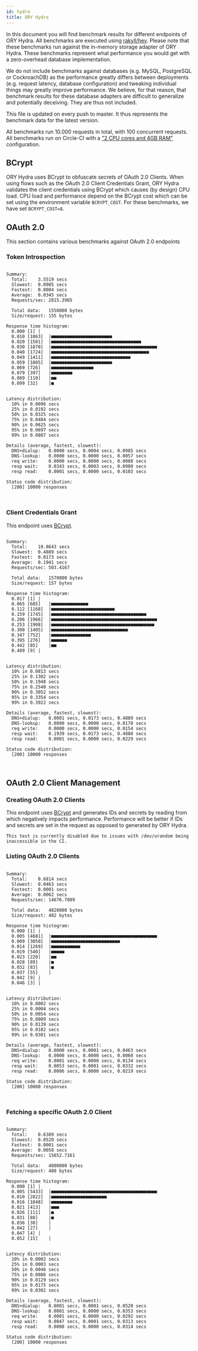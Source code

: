 ```yaml
---
id: hydra
title: ORY Hydra
---
```


In this document you will find benchmark results for different endpoints of ORY
Hydra. All benchmarks are executed using
[rakyll/hey](https://github.com/rakyll/hey). Please note that these benchmarks
run against the in-memory storage adapter of ORY Hydra. These benchmarks
represent what performance you would get with a zero-overhead database
implementation.

We do not include benchmarks against databases (e.g. MySQL, PostgreSQL or
CockroachDB) as the performance greatly differs between deployments (e.g.
request latency, database configuration) and tweaking individual things may
greatly improve performance. We believe, for that reason, that benchmark results
for these database adapters are difficult to generalize and potentially
deceiving. They are thus not included.

This file is updated on every push to master. It thus represents the benchmark
data for the latest version.

All benchmarks run 10.000 requests in total, with 100 concurrent requests. All
benchmarks run on Circle-CI with a
["2 CPU cores and 4GB RAM"](https://support.circleci.com/hc/en-us/articles/360000489307-Why-do-my-tests-take-longer-to-run-on-CircleCI-than-locally-)
configuration.

## BCrypt

ORY Hydra uses BCrypt to obfuscate secrets of OAuth 2.0 Clients. When using
flows such as the OAuth 2.0 Client Credentials Grant, ORY Hydra validates the
client credentials using BCrypt which causes (by design) CPU load. CPU load and
performance depend on the BCrypt cost which can be set using the environment
variable `BCRYPT_COST`. For these benchmarks, we have set `BCRYPT_COST=8`.

## OAuth 2.0

This section contains various benchmarks against OAuth 2.0 endpoints

### Token Introspection

```

Summary:
  Total:	3.5519 secs
  Slowest:	0.0985 secs
  Fastest:	0.0004 secs
  Average:	0.0345 secs
  Requests/sec:	2815.3965

  Total data:	1550000 bytes
  Size/request:	155 bytes

Response time histogram:
  0.000 [1]	|
  0.010 [1063]	|■■■■■■■■■■■■■■■■■■■■■■■
  0.020 [1581]	|■■■■■■■■■■■■■■■■■■■■■■■■■■■■■■■■■■
  0.030 [1870]	|■■■■■■■■■■■■■■■■■■■■■■■■■■■■■■■■■■■■■■■■
  0.040 [1724]	|■■■■■■■■■■■■■■■■■■■■■■■■■■■■■■■■■■■■■
  0.049 [1411]	|■■■■■■■■■■■■■■■■■■■■■■■■■■■■■■
  0.059 [1085]	|■■■■■■■■■■■■■■■■■■■■■■■
  0.069 [726]	|■■■■■■■■■■■■■■■■
  0.079 [397]	|■■■■■■■■
  0.089 [110]	|■■
  0.099 [32]	|■


Latency distribution:
  10% in 0.0096 secs
  25% in 0.0192 secs
  50% in 0.0325 secs
  75% in 0.0484 secs
  90% in 0.0625 secs
  95% in 0.0697 secs
  99% in 0.0807 secs

Details (average, fastest, slowest):
  DNS+dialup:	0.0000 secs, 0.0004 secs, 0.0985 secs
  DNS-lookup:	0.0000 secs, 0.0000 secs, 0.0057 secs
  req write:	0.0000 secs, 0.0000 secs, 0.0088 secs
  resp wait:	0.0343 secs, 0.0003 secs, 0.0980 secs
  resp read:	0.0001 secs, 0.0000 secs, 0.0103 secs

Status code distribution:
  [200]	10000 responses



```

### Client Credentials Grant

This endpoint uses [BCrypt](#bcrypt).

```

Summary:
  Total:	19.8643 secs
  Slowest:	0.4889 secs
  Fastest:	0.0173 secs
  Average:	0.1941 secs
  Requests/sec:	503.4167

  Total data:	1570000 bytes
  Size/request:	157 bytes

Response time histogram:
  0.017 [1]	|
  0.065 [685]	|■■■■■■■■■■■■■■
  0.112 [1168]	|■■■■■■■■■■■■■■■■■■■■■■■■
  0.159 [1745]	|■■■■■■■■■■■■■■■■■■■■■■■■■■■■■■■■■■■■
  0.206 [1966]	|■■■■■■■■■■■■■■■■■■■■■■■■■■■■■■■■■■■■■■■■
  0.253 [1908]	|■■■■■■■■■■■■■■■■■■■■■■■■■■■■■■■■■■■■■■■
  0.300 [1405]	|■■■■■■■■■■■■■■■■■■■■■■■■■■■■■
  0.347 [752]	|■■■■■■■■■■■■■■■
  0.395 [276]	|■■■■■■
  0.442 [85]	|■■
  0.489 [9]	|


Latency distribution:
  10% in 0.0813 secs
  25% in 0.1302 secs
  50% in 0.1948 secs
  75% in 0.2540 secs
  90% in 0.3052 secs
  95% in 0.3354 secs
  99% in 0.3922 secs

Details (average, fastest, slowest):
  DNS+dialup:	0.0001 secs, 0.0173 secs, 0.4889 secs
  DNS-lookup:	0.0000 secs, 0.0000 secs, 0.0170 secs
  req write:	0.0000 secs, 0.0000 secs, 0.0154 secs
  resp wait:	0.1939 secs, 0.0173 secs, 0.4888 secs
  resp read:	0.0001 secs, 0.0000 secs, 0.0229 secs

Status code distribution:
  [200]	10000 responses



```

## OAuth 2.0 Client Management

### Creating OAuth 2.0 Clients

This endpoint uses [BCrypt](#bcrypt) and generates IDs and secrets by reading
from which negatively impacts performance. Performance will be better if IDs and
secrets are set in the request as opposed to generated by ORY Hydra.

```
This test is currently disabled due to issues with /dev/urandom being inaccessible in the CI.
```

### Listing OAuth 2.0 Clients

```

Summary:
  Total:	0.6814 secs
  Slowest:	0.0463 secs
  Fastest:	0.0001 secs
  Average:	0.0062 secs
  Requests/sec:	14676.7089

  Total data:	4820000 bytes
  Size/request:	482 bytes

Response time histogram:
  0.000 [1]	|
  0.005 [4681]	|■■■■■■■■■■■■■■■■■■■■■■■■■■■■■■■■■■■■■■■■
  0.009 [3050]	|■■■■■■■■■■■■■■■■■■■■■■■■■■
  0.014 [1269]	|■■■■■■■■■■■
  0.019 [540]	|■■■■■
  0.023 [220]	|■■
  0.028 [89]	|■
  0.032 [83]	|■
  0.037 [55]	|
  0.042 [9]	|
  0.046 [3]	|


Latency distribution:
  10% in 0.0002 secs
  25% in 0.0004 secs
  50% in 0.0054 secs
  75% in 0.0089 secs
  90% in 0.0139 secs
  95% in 0.0182 secs
  99% in 0.0301 secs

Details (average, fastest, slowest):
  DNS+dialup:	0.0000 secs, 0.0001 secs, 0.0463 secs
  DNS-lookup:	0.0000 secs, 0.0000 secs, 0.0060 secs
  req write:	0.0001 secs, 0.0000 secs, 0.0134 secs
  resp wait:	0.0053 secs, 0.0001 secs, 0.0332 secs
  resp read:	0.0006 secs, 0.0000 secs, 0.0219 secs

Status code distribution:
  [200]	10000 responses



```

### Fetching a specific OAuth 2.0 Client

```

Summary:
  Total:	0.6389 secs
  Slowest:	0.0520 secs
  Fastest:	0.0001 secs
  Average:	0.0058 secs
  Requests/sec:	15652.7161

  Total data:	4800000 bytes
  Size/request:	480 bytes

Response time histogram:
  0.000 [1]	|
  0.005 [5433]	|■■■■■■■■■■■■■■■■■■■■■■■■■■■■■■■■■■■■■■■■
  0.010 [2822]	|■■■■■■■■■■■■■■■■■■■■■
  0.016 [1048]	|■■■■■■■■
  0.021 [413]	|■■■
  0.026 [111]	|■
  0.031 [88]	|■
  0.036 [38]	|
  0.042 [27]	|
  0.047 [4]	|
  0.052 [15]	|


Latency distribution:
  10% in 0.0002 secs
  25% in 0.0003 secs
  50% in 0.0046 secs
  75% in 0.0086 secs
  90% in 0.0129 secs
  95% in 0.0175 secs
  99% in 0.0302 secs

Details (average, fastest, slowest):
  DNS+dialup:	0.0001 secs, 0.0001 secs, 0.0520 secs
  DNS-lookup:	0.0001 secs, 0.0000 secs, 0.0353 secs
  req write:	0.0001 secs, 0.0000 secs, 0.0292 secs
  resp wait:	0.0047 secs, 0.0001 secs, 0.0313 secs
  resp read:	0.0008 secs, 0.0000 secs, 0.0314 secs

Status code distribution:
  [200]	10000 responses



```
